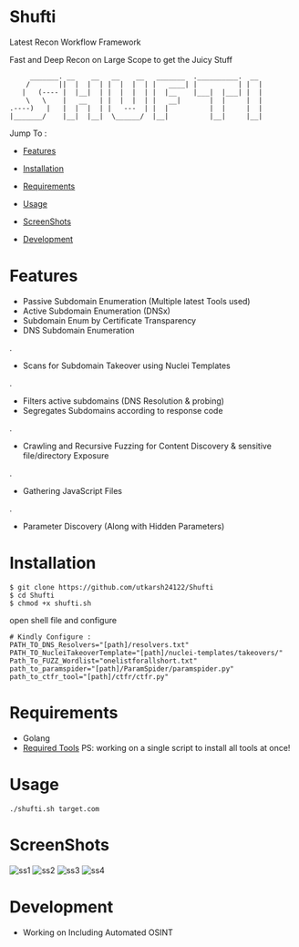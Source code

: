 # Shufti
Latest Recon Workflow Framework

Fast and Deep Recon on Large Scope to get the Juicy Stuff

```
     _______. __    __   __    __   _______  .__________.  __  
    /       ||  |  |  | |  |  |  | |   ____| |          | |  | 
   |   (---- |  |__|  | |  |  |  | |  |__    |___|  |___| |  | 
    \   \    |   __   | |  |  |  | |   __|       |  |     |  | 
.----)   |   |  |  |  | |   ---  | |  |          |  |     |  | 
|_______/    |__|  |__|  \______/  |__|          |__|     |__|
```

Jump To :

- [Features](https://github.com/utkarsh24122/Shufti/blob/main/README.md#features)                

- [Installation](https://github.com/utkarsh24122/Shufti/blob/main/README.md#installation)

- [Requirements](https://github.com/utkarsh24122/Shufti/blob/main/README.md#requirements)

- [Usage](https://github.com/utkarsh24122/Shufti/blob/main/README.md#usage)

- [ScreenShots](https://github.com/utkarsh24122/Shufti/blob/main/README.md#screenshots)

- [Development](https://github.com/utkarsh24122/Shufti/blob/main/README.md#development) 


# Features

- Passive Subdomain Enumeration (Multiple latest Tools used)
- Active Subdomain Enumeration  (DNSx)
- Subdomain Enum by Certificate Transparency
- DNS Subdomain Enumeration

.

- Scans for Subdomain Takeover using Nuclei Templates

.

- Filters active subdomains (DNS Resolution & probing)
- Segregates Subdomains according to response code

.

- Crawling and Recursive Fuzzing for Content Discovery & sensitive file/directory Exposure

.

- Gathering JavaScript Files 

.

- Parameter Discovery (Along with Hidden Parameters)

# Installation
```
$ git clone https://github.com/utkarsh24122/Shufti
$ cd Shufti
$ chmod +x shufti.sh

```
open shell file and configure
```
# Kindly Configure :
PATH_TO_DNS_Resolvers="[path]/resolvers.txt"
PATH_TO_NucleiTakeoverTemplate="[path]/nuclei-templates/takeovers/"
Path_To_FUZZ_Wordlist="onelistforallshort.txt" 
path_to_paramspider="[path]/ParamSpider/paramspider.py" 
path_to_ctfr_tool="[path]/ctfr/ctfr.py"
```
# Requirements
- Golang
- [Required Tools](https://github.com/utkarsh24122/Shufti/blob/main/Required_tools.txt)
PS: working on a single script to install all tools at once!

# Usage
```
./shufti.sh target.com
```
# ScreenShots
![ss1](https://user-images.githubusercontent.com/54320208/120292073-977e5080-c2e1-11eb-9979-5675e51bd916.PNG)
![ss2](https://user-images.githubusercontent.com/54320208/120292127-a6fd9980-c2e1-11eb-9ed6-55dff675fb5f.PNG)
![ss3](https://user-images.githubusercontent.com/54320208/120292164-b0870180-c2e1-11eb-835b-a315959a98e5.PNG)
![ss4](https://user-images.githubusercontent.com/54320208/120292213-bd0b5a00-c2e1-11eb-92ed-0bde06c09fab.PNG)

# Development
- Working on Including Automated OSINT

